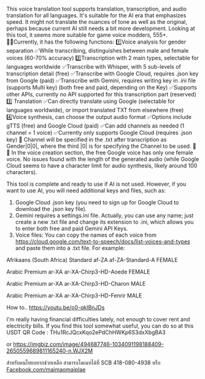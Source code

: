 This voice translation tool supports translation, transcription, and audio translation for all languages. It's suitable for the AI era that emphasizes speed. It might not translate the nuances of tone as well as the original, perhaps because current AI still needs a bit more development. Looking at this tool, it seems more suitable for game voice modders, 555+.
🚴‍♂️Currently, it has the following functions:
1️⃣Voice analysis for gender separation
    ✅While transcribing, distinguishes between male and female voices (60-70% accuracy)
2️⃣Transcription with 2 main types, selectable for languages worldwide
   ✅Transcribe with Whisper, with 5 sub-levels of transcription detail (free)
   ✅Transcribe with Google Cloud, requires .json key from Google (paid)
   ✅Transcribe with Gemini, requires writing key in .ini file (supports Multi key) (both free and paid, depending on the Key)
   ✅Supports other APIs, currently no API supported for this transcription part (reserved)
3️⃣ Translation
   ✅Can directly translate using Google (selectable for languages worldwide), or import translated TXT from elsewhere (free)
4️⃣Voice synthesis, can choose the output audio format
   ✅Options include gTTS (free) and Google Cloud (paid)
   ✅Can add channels as needed (1 channel = 1 voice)
   ✅Currently only supports Google Cloud (requires .json key)
📌 Channel will be specified in the .txt after transcription as Gender|0|0|, where the third |0| is for specifying the Channel to be used.
📌 📌 In the voice creation section, the free Google voice has only one female voice. No issues found with the length of the generated audio (while Google Cloud seems to have a character limit for audio synthesis, likely around 100 characters).

This tool is complete and ready to use if AI is not used. However, if you want to use AI, you will need additional keys and files, such as:
 1. Google Cloud .json key (you need to sign up for Google Cloud to download the .json key file).
 2. Gemini requires a settings.ini file. Actually, you can use any name; just create a new .txt file and change its extension to .ini, which allows you to enter both free and paid Gemini API Keys.
 3. Voice files: You can copy the names of each voice from https://cloud.google.com/text-to-speech/docs/list-voices-and-types and paste them into a .txt file. For example:

 Afrikaans (South Africa)	Standard	af-ZA	af-ZA-Standard-A	FEMALE
 
 Arabic	Premium	ar-XA	ar-XA-Chirp3-HD-Aoede	FEMALE
 
 Arabic	Premium	ar-XA	ar-XA-Chirp3-HD-Charon	MALE
 
 Arabic	Premium	ar-XA	ar-XA-Chirp3-HD-Fenrir	MALE
 

How to..
https://youtu.be/o0-qkIBnJDs


I'm really having financial difficulties lately, not enough to cover rent and electricity bills.
If you find this tool somewhat useful, you can do so at this USDT QR Code : THu1RcJQcxKqo2ePdChHWKp6S3dxXbgBA3

or https://imgbiz.com/image/494687746-1034091198188409-2650559689811165240-n.WJX2M 

สำหรับคนไทยอยากช่วยเหลือ สามารถโดเนทได้ที่ SCB 418-080-4938 หรือ [Facebook.com/maimaomaiplae](https://www.facebook.com/maimaomaiplae)
